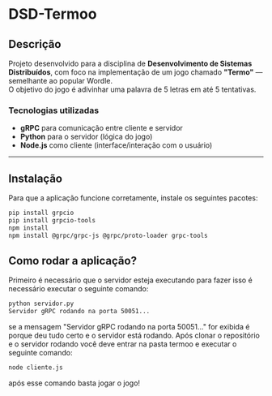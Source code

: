 # DSD-Termoo

## Descrição

Projeto desenvolvido para a disciplina de **Desenvolvimento de Sistemas Distribuídos**, com foco na implementação de um jogo chamado **"Termo"** — semelhante ao popular Wordle.  
O objetivo do jogo é adivinhar uma palavra de 5 letras em até 5 tentativas.

### Tecnologias utilizadas

- **gRPC** para comunicação entre cliente e servidor  
- **Python** para o servidor (lógica do jogo)  
- **Node.js** como cliente (interface/interação com o usuário)

---

## Instalação

Para que a aplicação funcione corretamente, instale os seguintes pacotes: 

```bash
pip install grpcio
pip install grpcio-tools
npm install
npm install @grpc/grpc-js @grpc/proto-loader grpc-tools
```

## Como rodar a aplicação?
Primeiro é necessário que o servidor esteja executando para fazer isso é necessário executar o seguinte comando:
```bash
python servidor.py
Servidor gRPC rodando na porta 50051...
```
se a mensagem "Servidor gRPC rodando na porta 50051..." for exibida é porque deu tudo certo e o servidor está rodando. Após clonar o repositório e o servidor rodando você deve entrar na pasta termoo e executar o seguinte comando:
```bash
node cliente.js
```
após esse comando basta jogar o jogo!